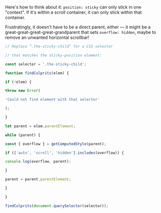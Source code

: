 Here's how to think about it: `position: sticky` can only stick in one "context". If it's within a scroll container, it can only stick within that container.

Frustratingly, it doesn't have to be a direct parent, either — it might be a great-great-great-great-grandparent that sets `overflow: hidden`, maybe to remove an unwanted horizontal scrollbar!

```js
// Replace “.the-sticky-child” for a CSS selector

// that matches the sticky-position element:

const selector = '.the-sticky-child';

function findCulprits(elem) {

if (!elem) {

throw new Error(

'Could not find element with that selector'

);

}

let parent = elem.parentElement;

while (parent) {

const { overflow } = getComputedStyle(parent);

if (['auto', 'scroll', 'hidden'].includes(overflow)) {

console.log(overflow, parent);

}

parent = parent.parentElement;

}

}

findCulprits(document.querySelector(selector));